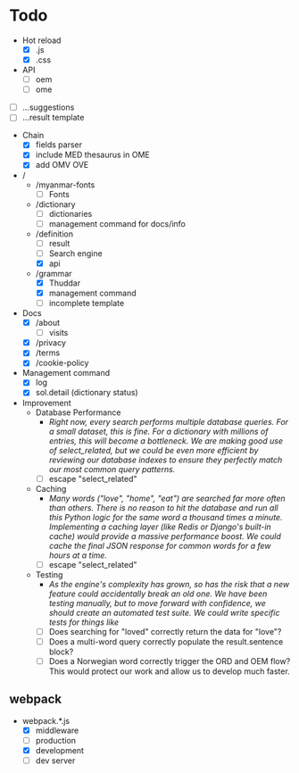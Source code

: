 # Todo

- Hot reload
  - [x] .js
  - [x] .css
- API
  - [ ] oem
  - [ ] ome
- [ ] ...suggestions
- [ ] ...result template
- Chain
  - [x] fields parser
  - [x] include MED thesaurus in OME
  - [x] add OMV OVE
- /
  - /myanmar-fonts
    - [ ] Fonts
  - /dictionary
    - [ ] dictionaries
    - [ ] management command for docs/info
  - /definition
    - [ ] result
    - [ ] Search engine
    - [x] api
  - /grammar
    - [x] Thuddar
    - [x] management command
    - [ ] incomplete template
- Docs
  - [x] /about
    - [ ] visits
  - [x] /privacy
  - [x] /terms
  - [x] /cookie-policy
- Management command
  - [x] log
  - [x] sol.detail (dictionary status)
- Improvement
  - Database Performance
    - _Right now, every search performs multiple database queries. For a small dataset, this is fine. For a dictionary with millions of entries, this will become a bottleneck. We are making good use of select_related, but we could be even more efficient by reviewing our database indexes to ensure they perfectly match our most common query patterns._
    - [ ] escape "select_related"
  - Caching
    - _Many words ("love", "home", "eat") are searched far more often than others. There is no reason to hit the database and run all this Python logic for the same word a thousand times a minute. Implementing a caching layer (like Redis or Django's built-in cache) would provide a massive performance boost. We could cache the final JSON response for common words for a few hours at a time._
    - [ ] escape "select_related"
  - Testing
    - _As the engine's complexity has grown, so has the risk that a new feature could accidentally break an old one. We have been testing manually, but to move forward with confidence, we should create an automated test suite. We could write specific tests for things like_
    - [ ] Does searching for "loved" correctly return the data for "love"?
    - [ ] Does a multi-word query correctly populate the result.sentence block?
    - [ ] Does a Norwegian word correctly trigger the ORD and OEM flow? This would protect our work and allow us to develop much faster.

## webpack

- webpack.\*.js
  - [x] middleware
  - [ ] production
  - [x] development
  - [ ] dev server
